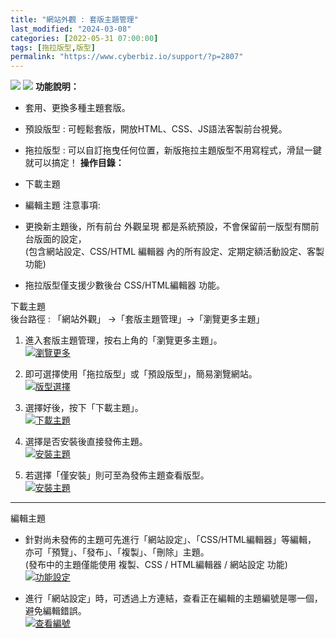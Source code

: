 ```yaml
---
title: "網站外觀 : 套版主題管理"
last_modified: "2024-03-08"
categories: [2022-05-31 07:00:00]
tags: [拖拉版型,版型]
permalink: "https://www.cyberbiz.io/support/?p=2807"
---
```


![](https://www.cyberbiz.io/support/wp-content/uploads/適用站別.png)
[![](https://www.cyberbiz.io/support/wp-content/uploads/台灣站.png)](https://www.cyberbiz.io/support/?page_id=2490)
**功能說明：**  

* 套用、更換多種主題套版。
* 預設版型 : 可輕鬆套版，開放HTML、CSS、JS語法客製前台視覺。
* 拖拉版型 : 可以自訂拖曳任何位置，新版拖拉主題版型不用寫程式，滑鼠一鍵就可以搞定！
**操作目錄：**

* 下載主題
* 編輯主題
注意事項:  

* 更換新主題後，所有前台 外觀呈現 都是系統預設，不會保留前一版型有關前台版面的設定，  
(包含網站設定、CSS/HTML 編輯器 內的所有設定、定期定額活動設定、客製功能)

* 拖拉版型僅支援少數後台 CSS/HTML編輯器 功能。

下載主題  
後台路徑 : 「網站外觀」 →「套版主題管理」→「瀏覽更多主題」  


1. 進入套版主題管理，按右上角的「瀏覽更多主題」。  
[![瀏覽更多](https://www.cyberbiz.io/support/wp-content/uploads/前台介面：如何套用更換主題套版01.png)](https://www.cyberbiz.io/support/wp-content/uploads/前台介面：如何套用更換主題套版01.png)



2. 即可選擇使用「拖拉版型」或「預設版型」，簡易瀏覽網站。  
[![版型選擇](https://www.cyberbiz.io/support/wp-content/uploads/前台介面：如何套用更換主題套版02.png)](https://www.cyberbiz.io/support/wp-content/uploads/前台介面：如何套用更換主題套版02.png)



3. 選擇好後，按下「下載主題」。  
[![下載主題](https://www.cyberbiz.io/support/wp-content/uploads/前台介面：如何套用更換主題套版03.png)](https://www.cyberbiz.io/support/wp-content/uploads/前台介面：如何套用更換主題套版03.png)



4. 選擇是否安裝後直接發佈主題。  
[![安裝主題](https://www.cyberbiz.io/support/wp-content/uploads/前台介面：如何套用更換主題套版04.png)](https://www.cyberbiz.io/support/wp-content/uploads/前台介面：如何套用更換主題套版04.png)



5. 若選擇「僅安裝」則可至為發佈主題查看版型。  
[![安裝主題](https://www.cyberbiz.io/support/wp-content/uploads/前台介面：如何套用更換主題套版05.png)](https://www.cyberbiz.io/support/wp-content/uploads/前台介面：如何套用更換主題套版05.png)



* * *

編輯主題

* 針對尚未發佈的主題可先進行「網站設定」、「CSS/HTML編輯器」等編輯， 亦可「預覽」、「發布」、「複製」、「刪除」主題。  
(發布中的主題僅能使用 複製、CSS / HTML編輯器 / 網站設定 功能)  
[![功能設定](https://www.cyberbiz.io/support/wp-content/uploads/前台介面：如何套用更換主題套版06.png)](https://www.cyberbiz.io/support/wp-content/uploads/前台介面：如何套用更換主題套版06.png)



* 進行「網站設定」時，可透過上方連結，查看正在編輯的主題編號是哪一個，避免編輯錯誤。  
[![查看編號](https://www.cyberbiz.io/support/wp-content/uploads/前台介面：如何套用更換主題套版07.png)](https://www.cyberbiz.io/support/wp-content/uploads/前台介面：如何套用更換主題套版07.png)



